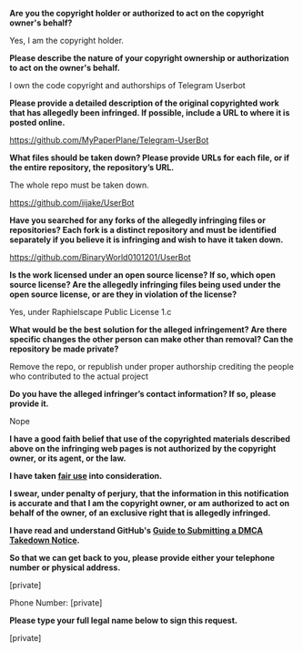 **Are you the copyright holder or authorized to act on the copyright owner's behalf?**

Yes, I am the copyright holder.

**Please describe the nature of your copyright ownership or authorization to act on the owner's behalf.**

I own the code copyright and authorships of Telegram Userbot

**Please provide a detailed description of the original copyrighted work that has allegedly been infringed. If possible, include a URL to where it is posted online.**

https://github.com/MyPaperPlane/Telegram-UserBot

**What files should be taken down? Please provide URLs for each file, or if the entire repository, the repository’s URL.**

The whole repo must be taken down.

https://github.com/iijake/UserBot

**Have you searched for any forks of the allegedly infringing files or repositories? Each fork is a distinct repository and must be identified separately if you believe it is infringing and wish to have it taken down.**

https://github.com/BinaryWorld0101201/UserBot

**Is the work licensed under an open source license? If so, which open source license? Are the allegedly infringing files being used under the open source license, or are they in violation of the license?**

Yes, under Raphielscape Public License 1.c

**What would be the best solution for the alleged infringement? Are there specific changes the other person can make other than removal? Can the repository be made private?**

Remove the repo, or republish under proper authorship crediting the people who contributed to the actual project

**Do you have the alleged infringer’s contact information? If so, please provide it.**

Nope

**I have a good faith belief that use of the copyrighted materials described above on the infringing web pages is not authorized by the copyright owner, or its agent, or the law.**

**I have taken <a href="https://www.lumendatabase.org/topics/22">fair use</a> into consideration.**

**I swear, under penalty of perjury, that the information in this notification is accurate and that I am the copyright owner, or am authorized to act on behalf of the owner, of an exclusive right that is allegedly infringed.**

**I have read and understand GitHub's <a href="https://help.github.com/articles/guide-to-submitting-a-dmca-takedown-notice/">Guide to Submitting a DMCA Takedown Notice</a>.**

**So that we can get back to you, please provide either your telephone number or physical address.**

[private]

Phone Number: [private]

**Please type your full legal name below to sign this request.**

[private]

